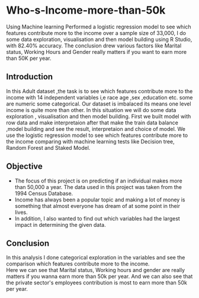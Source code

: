 # Who-s-Income-more-than-50k
Using Machine learning Performed a logistic regression model to see which features contribute more to the income over a sample size of 33,000, I do some data exploration,
visualisation and then model building using R Studio, with 82.40% accuracy. The conclusion drew various factors like Marital status, Working Hours and Gender really matters 
if you want to earn more than 50K per year.

## Introduction 
In this Adult dataset ,the task is to see which features contribute more to the income with 14 independent variables i,e race age ,sex ,education etc. 
some are numeric some categorical. Our dataset is imbalaced its means one level income is quite more than other. In this situation we will do some data exploration ,
visualisation and then model building. First we built model with row data and make interpretaion after that make the train data balance ,model building and see the result,
interpretaion and choice of model. We use the logistic regression model to see which features contribute more to the income comparing with machine learning tests like Decision tree, 
Random Forest and Staked Model.

## Objective
- The focus of this project is on predicting if an individual makes more than 50,000 a year. The data used in this project was taken from the 1994 Census Database. 
- Income has always been a popular topic and making a lot of money is something that almost everyone has dream of at some point in their lives.
- In addition, I also wanted to find out which variables had the largest impact in determining the given data. 

## Conclusion
In this analysis I done categorical exploration in the variables and see the comparison which features contribute more to the income.  
Here we can see that Marital status, Working hours and gender are really matters if you wanna earn more than 50k per year.
And we can also see that the private sector's employees contribution is most to earn more than 50k per year. 
